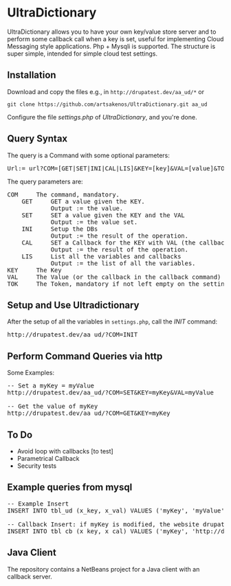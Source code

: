 # UltraDictionary

UltraDictionary allows you to have your own key/value store server and 
to perform some callback call when a key is set, 
useful for implementing Cloud Messaging style applications. 
Php + Mysqli is supported.
The structure is super simple, intended for simple cloud test settings.

## Installation
Download and copy the files e.g., in `http://drupatest.dev/aa_ud/*` or

`git clone https://github.com/artsakenos/UltraDictionary.git aa_ud`

Configure the file _settings.php_ of _UltraDictionary_, and you're done.

## Query Syntax

The query is a Command with some optional parameters:
<pre>
Url:= url?COM=[GET|SET|INI|CAL|LIS]&KEY=[key]&VAL=[value]&TOK=[token]
</pre>

The query parameters are:
<pre>
COM     The command, mandatory.
    GET     GET a value given the KEY.
            Output := the value.
    SET     SET a value given the KEY and the VAL
            Output := the value set.
    INI     Setup the DBs
            Output := the result of the operation.
    CAL     SET a Callback for the KEY with VAL (the callback url)
            Output := the result of the operation.
    LIS     List all the variables and callbacks
            Output := the list of all the variables.
KEY     The Key
VAL     The Value (or the callback in the callback command)
TOK     The Token, mandatory if not left empty on the settings
</pre>

## Setup and Use Ultradictionary

After the setup of all the variables in `settings.php`, call the _INIT_ command:
<pre>
http://drupatest.dev/aa_ud/?COM=INIT
</pre>

## Perform Command Queries via http

Some Examples:
<pre>
-- Set a myKey = myValue
http://drupatest.dev/aa_ud/?COM=SET&KEY=myKey&VAL=myValue

-- Get the value of myKey 
http://drupatest.dev/aa_ud/?COM=GET&KEY=myKey
</pre>

## To Do

* Avoid loop with callbacks [to test]
* Parametrical Callback
* Security tests

## Example queries from mysql

<pre>
-- Example Insert
INSERT INTO tbl_ud (x_key, x_val) VALUES ('myKey', 'myValue')

-- Callback Insert: if myKey is modified, the website drupatest is called.
INSERT INTO tbl_cb (x_key, x_cal) VALUES ('myKey', 'http://drupatest.dev/aa_ud/?COM=SET&KEY=myKey&VAL=myValFromCallback');
</pre>

## Java Client
The repository contains a NetBeans project for a Java client with an callback server.
